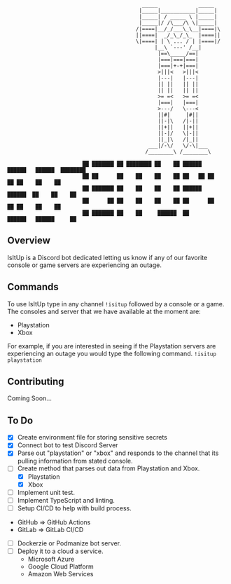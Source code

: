 ```
                                           _____             _____
                                          |_____|___________|_____|
                                          |_____| / _____ \ |_____|
                                          |_____|/ /\___/\ \|_____|
                                         /|====|__/_/___\_\__|====|\
                                         ||====|  _/_\_/_\_  |====||
                                         \|====| | \ ... / | |====|/
                                               |__\ `---' /__|
                                                |==\_____/==|
                                                |===|===|===|
                                                |===|+-+|===|
                                                >|||<   >|||<
                                                |---|   |---|
                                                || ||   || ||
                                                || ||   || ||
                                                >= =<   >= =<
                                                |===|   |===|
                                                >---/   \---<
                                                ||#|     |#||
                                                ||-|\   /|-||
                                                ||+||   ||+||
                                                ||-|/   \|-||
                                                ||_|\   /|_||      
                                             ___|/-\/   \/-\|___
                                            /________\ /________\
                
                        ██ ███████ ██ ████████ ██    ██ ██████  ██████   ██████  ████████ 
                        ██ ██      ██    ██    ██    ██ ██   ██ ██   ██ ██    ██    ██    
                        ██ ███████ ██    ██    ██    ██ ██████  ██████  ██    ██    ██    
                        ██      ██ ██    ██    ██    ██ ██      ██   ██ ██    ██    ██    
                        ██ ███████ ██    ██     ██████  ██      ██████   ██████     ██ 

```

## Overview
IsItUp is a Discord bot dedicated letting us know if any of our favorite console or game servers are experiencing an outage.

## Commands
To use IsItUp type in any channel `!isitup` followed by a console or a game.
The consoles and server that we have available at the moment are:
* Playstation
* Xbox

For example, if you are interested in seeing if the Playstation servers are experiencing an outage you would type the following command.
`!isitup playstation`

## Contributing
Coming Soon...

## To Do
- [X] Create environment file for storing sensitive secrets
- [X] Connect bot to test Discord Server
- [X] Parse out "playstation" or "xbox" and responds to the channel that its pulling information from stated console.
- [ ] Create method that parses out data from Playstation and Xbox.
    - [X] Playstation
    - [X] Xbox
- [ ] Implement unit test.
- [ ] Implement TypeScript and linting.    
- [ ] Setup CI/CD to help with build process. 
 - GitHub => GitHub Actions
 - GitLab => GitLab CI/CD
- [ ] Dockerzie or Podmanize  bot server.
- [ ] Deploy it to a cloud a service. 
  - Microsoft Azure
  - Google Cloud Platform
  - Amazon Web Services



